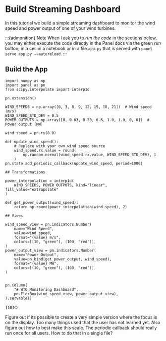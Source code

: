 # Build Streaming Dashboard

In this tutorial we build a simple streaming dashboard to monitor the wind speed and power output of one of your wind turbines.

:::{admonition} Note
When I ask you to *run the code* in the sections below, you may either execute the code directly in the Panel docs via the green *run* button, in a cell in a notebook or in a file `app.py` that is served with `panel serve app.py --autoreload`.
:::

## Build the App

```
import numpy as np
import panel as pn
from scipy.interpolate import interp1d

pn.extension()

WIND_SPEEDS = np.array([0, 3, 6, 9, 12, 15, 18, 21])  # Wind speed (m/s)
WIND_SPEED_STD_DEV = 0.5
POWER_OUTPUTS = np.array([0, 0.03, 0.20, 0.6, 1.0, 1.0, 0, 0])  # Power output (MW)

wind_speed = pn.rx(8.0)

def update_wind_speed():
    # Replace with your own wind speed source
    wind_speed.rx.value = round(
        np.random.normal(wind_speed.rx.value, WIND_SPEED_STD_DEV), 1
    )
pn.state.add_periodic_callback(update_wind_speed, period=1000)

## Transformations

power_interpolation = interp1d(
    WIND_SPEEDS, POWER_OUTPUTS, kind="linear", fill_value="extrapolate"
)

def get_power_output(wind_speed):
    return np.round(power_interpolation(wind_speed), 2)

## Views

wind_speed_view = pn.indicators.Number(
    name="Wind Speed",
    value=wind_speed,
    format="{value} m/s",
    colors=[(10, "green"), (100, "red")],
)
power_output_view = pn.indicators.Number(
    name="Power Output",
    value=pn.bind(get_power_output, wind_speed),
    format="{value} MW",
    colors=[(10, "green"), (100, "red")],
)


pn.Column(
    "# WTG Monitoring Dashboard",
    pn.FlexBox(wind_speed_view, power_output_view),
).servable()
```

TODO

Figure out if its possible to create a very simple version where the focus is on the display. Too many things used that the user has not learned yet. Also figure out how to best make this scale. The periodic callback should really run once for all users. How to do that in a single file?
